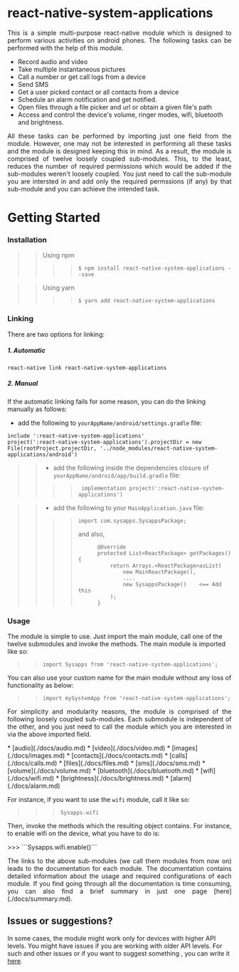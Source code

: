 # react-native-system-applications

<p style = "text-align: justify">This is a simple multi-purpose react-native module which is designed to perform various activities on android phones. The following tasks can be performed with the help of this module.</p>

* Record audio and video
* Take multiple instantaneous pictures
* Call a number or get call logs from a device
* Send SMS
* Get a user picked contact or all contacts from a device
* Schedule an alarm notification and get notified.
* Open files through a file picker and url or obtain a given file's path
* Access and control the device's volume, ringer modes, wifi, bluetooth and brightness.

<p style = "text-align: justify">All these tasks can be performed by importing just one field from the module. However, one may not be interested in performing all these tasks and the module is designed keeping this in mind. As a result, the module is comprised of twelve loosely coupled sub-modules. This, to the least, reduces the number of required permissions which would be added if the sub-modules weren't loosely coupled. You just need to call the sub-module you are intersted in and add only the required permssions (if any) by that sub-module and you can achieve the intended task.</p>

# Getting Started

### Installation

>>Using npm
>>
>>>>```$ npm install react-native-system-applications --save```

>>Using yarn
>>
>>>>```$ yarn add react-native-system-applications```

### Linking
There are two options for linking:
##### 1. Automatic
```react-native link react-native-system-applications```
##### 2. Manual
If the automatic linking fails for some reason, you can do the linking manually as follows:
 * add the following to <code>yourAppName/android/settings.gradle</code> file:
 ```
 include ':react-native-system-applications'
 project(':react-native-system-applications').projectDir = new File(rootProject.projectDir, '../node_modules/react-native-system-applications/android')
 ```

>> * add the following inside the dependencies closure of  <code>yourAppName/android/app/build.gradle</code> file:
>> >> ```
>> >>  implementation project(':react-native-system-applications')
>> >> ```

>> * add the following to your <code>MainApplication.java</code> file:
>> >> ```
>> >> import com.sysapps.SysappsPackage;
>> >> ```
>> >> and also,
>> >> ```
>> >> 		@Override
>> >> 		protected List<ReactPackage> getPackages() {
>> >>			return Arrays.<ReactPackage>asList(
>> >>				new MainReactPackage(),
>> >>				....
>> >>				new SysappsPackage()    <== Add this
>> >>			);
>> >>		}
>> >> ```
>>

### Usage
The module is simple to use. Just import the main module, call one of the twelve submodules and invoke the methods. The main module is imported like so:

>>```import Sysapps from 'react-native-system-applications';```

You can also use your custom name for the main module without any loss of functionality as below:
>>```import mySystemApp from 'react-native-system-applications';```

<p style = "text-align: justify">For simplicity and modularity reasons, the module is comprised of the following loosely coupled sub-modules. Each submodule is independent of the other, and you just need to call the module which you are interested in via the above imported field.</p>
 * [audio](./docs/audio.md)
 * [video](./docs/video.md)
 * [images](./docs/images.md)
 * [contacts](./docs/contacts.md)
 * [calls](./docs/calls.md)
 * [files](./docs/files.md)
 * [sms](./docs/sms.md)
 * [volume](./docs/volume.md)
 * [bluetooth](./docs/bluetooth.md)
 * [wifi](./docs/wifi.md)
 * [brightness](./docs/brightness.md)
 * [alarm](./docs/alarm.md)

<p style = "text-align: justify">For instance, if you want to use the <code>wifi</code> module, call it like so:

>>>```Sysapps.wifi```
<p style = "text-align: justify">Then, invoke the methods which the resulting object contains. For instance, to enable wifi on the device, what you have to do is: </p>
>>> ```Sysapps.wifi.enable()```

<p style = "text-align: justify">The links to the above sub-modules (we call them modules from now on) leads to the documentation for each module. The documentation contains detailed information about the usage and required configurations of each module. If you find going through all the documentation is time consuming, you can also find a brief summary in just one page [here](./docs/summary.md).</p>

## Issues or suggestions?
In some cases, the module might work only for devices with higher API levels. You might have issues if you are working with older API levels. For such and other  issues or if you want to suggest something , you can write it [here](https://github.com/Asaye/react-native-system-applications/issues).

```

```

